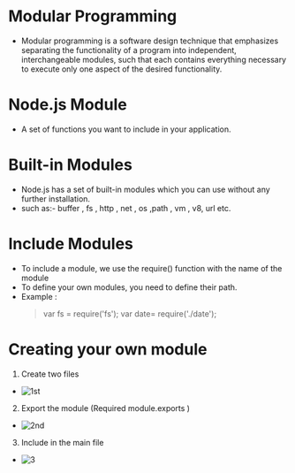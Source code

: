# Modular Programming

- Modular programming is a software design technique that emphasizes separating the functionality of a program into independent, interchangeable modules, such that each contains everything necessary to execute only one aspect of the desired functionality.

# Node.js Module

- A set of functions you want to include in your application.

# Built-in Modules

- Node.js has a set of built-in modules which you can use without any further installation.
- such as:- buffer , fs , http , net , os ,path , vm , v8, url etc.

# Include Modules

- To include a module, we use the require() function with the name of the module
- To define your own modules, you need to define their path.
- Example :
  > var fs = require('fs');
  > var date= require('./date');

# Creating your own module

1. Create two files

- ![1st](https://user-images.githubusercontent.com/58983458/95645745-db69de80-0ae1-11eb-8416-d55239819aff.PNG)

2. Export the module (Required module.exports )

- ![2nd](https://user-images.githubusercontent.com/58983458/95645783-41eefc80-0ae2-11eb-8ae8-761618ed7f24.PNG)

3. Include in the main file

- ![3](https://user-images.githubusercontent.com/58983458/95645828-94c8b400-0ae2-11eb-99e5-bfbe32356174.PNG)

